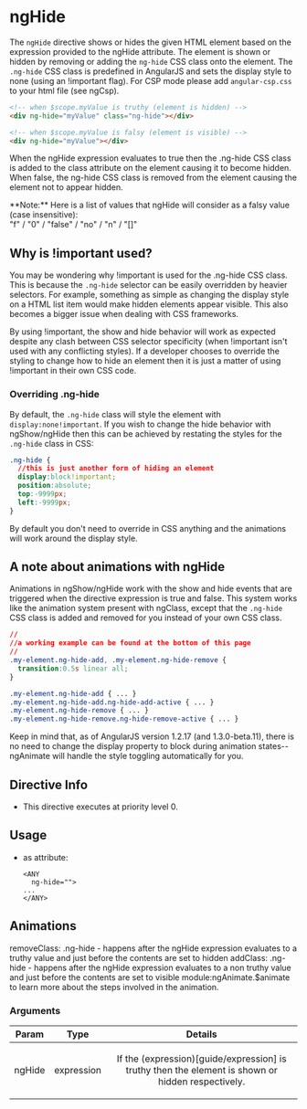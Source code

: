 



# ngHide








The `ngHide` directive shows or hides the given HTML element based on the expression
provided to the ngHide attribute. The element is shown or hidden by removing or adding
the `ng-hide` CSS class onto the element. The `.ng-hide` CSS class is predefined
in AngularJS and sets the display style to none (using an !important flag).
For CSP mode please add `angular-csp.css` to your html file (see ngCsp).

```html
<!-- when $scope.myValue is truthy (element is hidden) -->
<div ng-hide="myValue" class="ng-hide"></div>

<!-- when $scope.myValue is falsy (element is visible) -->
<div ng-hide="myValue"></div>
```

When the ngHide expression evaluates to true then the .ng-hide CSS class is added to the class attribute
on the element causing it to become hidden. When false, the ng-hide CSS class is removed
from the element causing the element not to appear hidden.

<div class="alert alert-warning">
**Note:** Here is a list of values that ngHide will consider as a falsy value (case insensitive):<br />
"f" / "0" / "false" / "no" / "n" / "[]"
</div>

## Why is !important used?

You may be wondering why !important is used for the .ng-hide CSS class. This is because the `.ng-hide` selector
can be easily overridden by heavier selectors. For example, something as simple
as changing the display style on a HTML list item would make hidden elements appear visible.
This also becomes a bigger issue when dealing with CSS frameworks.

By using !important, the show and hide behavior will work as expected despite any clash between CSS selector
specificity (when !important isn't used with any conflicting styles). If a developer chooses to override the
styling to change how to hide an element then it is just a matter of using !important in their own CSS code.

### Overriding .ng-hide

By default, the `.ng-hide` class will style the element with `display:none!important`. If you wish to change
the hide behavior with ngShow/ngHide then this can be achieved by restating the styles for the `.ng-hide`
class in CSS:

```css
.ng-hide {
  //this is just another form of hiding an element
  display:block!important;
  position:absolute;
  top:-9999px;
  left:-9999px;
}
```

By default you don't need to override in CSS anything and the animations will work around the display style.

## A note about animations with ngHide

Animations in ngShow/ngHide work with the show and hide events that are triggered when the directive expression
is true and false. This system works like the animation system present with ngClass, except that the `.ng-hide`
CSS class is added and removed for you instead of your own CSS class.

```css
//
//a working example can be found at the bottom of this page
//
.my-element.ng-hide-add, .my-element.ng-hide-remove {
  transition:0.5s linear all;
}

.my-element.ng-hide-add { ... }
.my-element.ng-hide-add.ng-hide-add-active { ... }
.my-element.ng-hide-remove { ... }
.my-element.ng-hide-remove.ng-hide-remove-active { ... }
```

Keep in mind that, as of AngularJS version 1.2.17 (and 1.3.0-beta.11), there is no need to change the display
property to block during animation states--ngAnimate will handle the style toggling automatically for you.








## Directive Info


* This directive executes at priority level 0.


## Usage



* as attribute:
    ```
    <ANY
      ng-hide="">
    ...
    </ANY>
    ```



## Animations
removeClass: .ng-hide - happens after the ngHide expression evaluates to a truthy value and just before the contents are set to hidden
addClass: .ng-hide - happens after the ngHide expression evaluates to a non truthy value and just before the contents are set to visible
module:ngAnimate.$animate to learn more about the steps involved in the animation.

### Arguments

| Param | Type | Details |
| :--: | :--: | :--: |
| ngHide | expression | <p>If the (expression)[guide/expression] is truthy then the element is shown or hidden respectively.</p>  |




